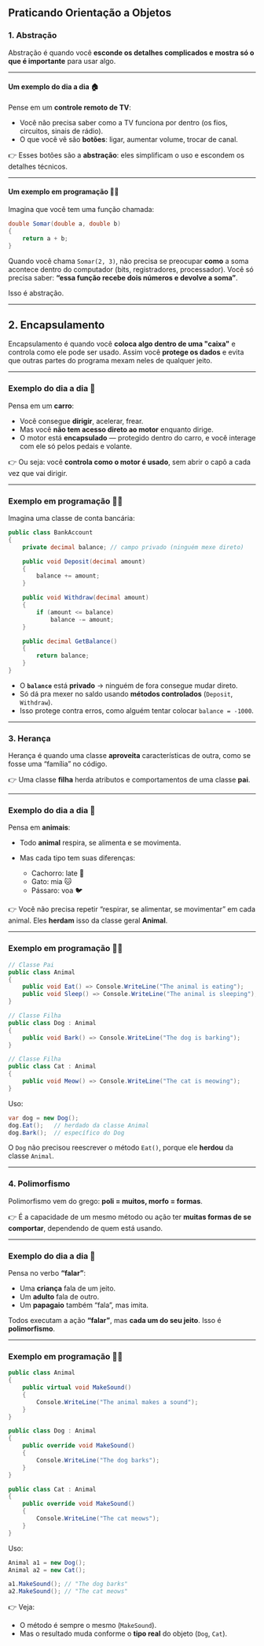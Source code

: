 ## Praticando Orientação a Objetos

### 1. Abstração

Abstração é quando você **esconde os detalhes complicados e mostra só o que é importante** para usar algo.

---

#### Um exemplo do dia a dia 🏠

Pense em um **controle remoto de TV**:

* Você não precisa saber como a TV funciona por dentro (os fios, circuitos, sinais de rádio).
* O que você vê são **botões**: ligar, aumentar volume, trocar de canal.
  
👉 Esses botões são a **abstração**: eles simplificam o uso e escondem os detalhes técnicos.

---

#### Um exemplo em programação 👩‍💻

Imagina que você tem uma função chamada:

```csharp
double Somar(double a, double b)
{
    return a + b;
}
```

Quando você chama `Somar(2, 3)`, não precisa se preocupar **como** a soma acontece dentro do computador (bits, registradores, processador).
Você só precisa saber: **“essa função recebe dois números e devolve a soma”**.

Isso é abstração.

---

## 2. Encapsulamento

Encapsulamento é quando você **coloca algo dentro de uma "caixa"** e controla como ele pode ser usado.
Assim você **protege os dados** e evita que outras partes do programa mexam neles de qualquer jeito.

---

### Exemplo do dia a dia 🚗

Pensa em um **carro**:

* Você consegue **dirigir**, acelerar, frear.
* Mas você **não tem acesso direto ao motor** enquanto dirige.
* O motor está **encapsulado** — protegido dentro do carro, e você interage com ele só pelos pedais e volante.

👉 Ou seja: você **controla como o motor é usado**, sem abrir o capô a cada vez que vai dirigir.

---

### Exemplo em programação 👩‍💻

Imagina uma classe de conta bancária:

```csharp
public class BankAccount
{
    private decimal balance; // campo privado (ninguém mexe direto)

    public void Deposit(decimal amount)
    {
        balance += amount;
    }

    public void Withdraw(decimal amount)
    {
        if (amount <= balance)
            balance -= amount;
    }

    public decimal GetBalance()
    {
        return balance;
    }
}
```

* O **`balance`** está **privado** → ninguém de fora consegue mudar direto.
* Só dá pra mexer no saldo usando **métodos controlados** (`Deposit`, `Withdraw`).
* Isso protege contra erros, como alguém tentar colocar `balance = -1000`.

---

### 3. Herança

Herança é quando uma classe **aproveita** características de outra, como se fosse uma “família” no código.

👉 Uma classe **filha** herda atributos e comportamentos de uma classe **pai**.

---

### Exemplo do dia a dia 🐾

Pensa em **animais**:

* Todo **animal** respira, se alimenta e se movimenta.
* Mas cada tipo tem suas diferenças:

  * Cachorro: late 🐶
  * Gato: mia 🐱
  * Pássaro: voa 🐦

👉 Você não precisa repetir “respirar, se alimentar, se movimentar” em cada animal.
Eles **herdam** isso da classe geral **Animal**.

---

### Exemplo em programação 👩‍💻

```csharp
// Classe Pai
public class Animal
{
    public void Eat() => Console.WriteLine("The animal is eating");
    public void Sleep() => Console.WriteLine("The animal is sleeping");
}

// Classe Filha
public class Dog : Animal
{
    public void Bark() => Console.WriteLine("The dog is barking");
}

// Classe Filha
public class Cat : Animal
{
    public void Meow() => Console.WriteLine("The cat is meowing");
}
```

Uso:

```csharp
var dog = new Dog();
dog.Eat();   // herdado da classe Animal
dog.Bark();  // específico do Dog
```

O `Dog` não precisou reescrever o método `Eat()`, porque ele **herdou** da classe `Animal`.

---

### 4. Polimorfismo

Polimorfismo vem do grego: **poli = muitos, morfo = formas**.

👉 É a capacidade de um mesmo método ou ação ter **muitas formas de se comportar**, dependendo de quem está usando.

---

### Exemplo do dia a dia 🎹

Pensa no verbo **“falar”**:

* Uma **criança** fala de um jeito.
* Um **adulto** fala de outro.
* Um **papagaio** também “fala”, mas imita.

Todos executam a ação **“falar”**, mas **cada um do seu jeito**.
Isso é **polimorfismo**.

---

### Exemplo em programação 👩‍💻

```csharp
public class Animal
{
    public virtual void MakeSound()
    {
        Console.WriteLine("The animal makes a sound");
    }
}

public class Dog : Animal
{
    public override void MakeSound()
    {
        Console.WriteLine("The dog barks");
    }
}

public class Cat : Animal
{
    public override void MakeSound()
    {
        Console.WriteLine("The cat meows");
    }
}
```

Uso:

```csharp
Animal a1 = new Dog();
Animal a2 = new Cat();

a1.MakeSound(); // "The dog barks"
a2.MakeSound(); // "The cat meows"
```

👉 Veja:

* O método é sempre o mesmo (`MakeSound`).
* Mas o resultado muda conforme o **tipo real** do objeto (`Dog`, `Cat`).
